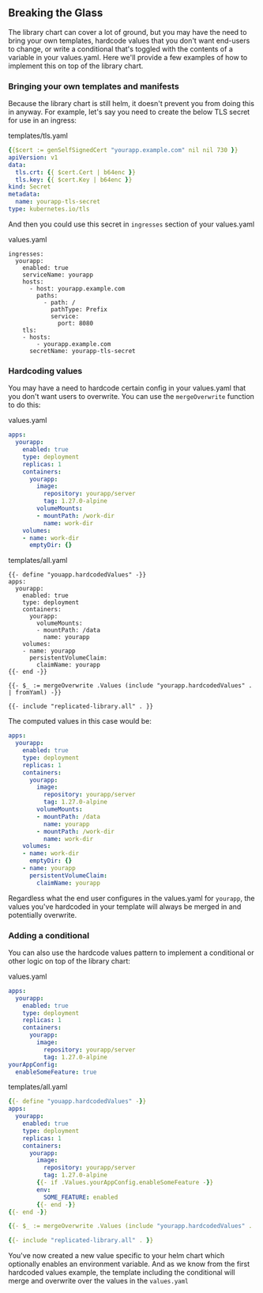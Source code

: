 ## Breaking the Glass

The library chart can cover a lot of ground, but you may have the need to bring your own templates, hardcode values that you don't want end-users to change, 
or write a conditional that's toggled with the contents of a variable in your values.yaml. Here we'll provide a few examples of how 
to implement this on top of the library chart.


### Bringing your own templates and manifests

Because the library chart is still helm, it doesn't prevent you from doing this in anyway. For example, let's say you need to create 
the below TLS secret for use in an ingress:

templates/tls.yaml
```yaml
{{$cert := genSelfSignedCert "yourapp.example.com" nil nil 730 }}
apiVersion: v1
data:
  tls.crt: {{ $cert.Cert | b64enc }}
  tls.key: {{ $cert.Key | b64enc }}
kind: Secret
metadata:
  name: yourapp-tls-secret
type: kubernetes.io/tls
```

And then you could use this secret in `ingresses` section of your values.yaml

values.yaml
```
ingresses:
  yourapp:
    enabled: true
    serviceName: yourapp
    hosts:
      - host: yourapp.example.com
        paths:
          - path: /
            pathType: Prefix
            service:
              port: 8080
    tls:
    - hosts:
        - yourapp.example.com
      secretName: yourapp-tls-secret
```

### Hardcoding values
You may have a need to hardcode certain config in your values.yaml that you don't want users to overwrite. You can use the `mergeOverwrite` function to do this:

values.yaml
```yaml
apps:
  yourapp:
    enabled: true
    type: deployment
    replicas: 1
    containers:
      yourapp:
        image:
          repository: yourapp/server
          tag: 1.27.0-alpine
        volumeMounts:
        - mountPath: /work-dir
          name: work-dir
    volumes:
    - name: work-dir
      emptyDir: {}
```

templates/all.yaml
```tpl
{{- define "youapp.hardcodedValues" -}}
apps:
  yourapp:
    enabled: true
    type: deployment
    containers:
      yourapp:
        volumeMounts:
        - mountPath: /data
          name: yourapp
    volumes:
    - name: yourapp
      persistentVolumeClaim:
        claimName: yourapp
{{- end -}}

{{- $_ := mergeOverwrite .Values (include "yourapp.hardcodedValues" . | fromYaml) -}}

{{- include "replicated-library.all" . }}
```

The computed values in this case would be:

```yaml
apps:
  yourapp:
    enabled: true
    type: deployment
    replicas: 1
    containers:
      yourapp:
        image:
          repository: yourapp/server
          tag: 1.27.0-alpine
        volumeMounts:
        - mountPath: /data
          name: yourapp
        - mountPath: /work-dir
          name: work-dir
    volumes:
    - name: work-dir
      emptyDir: {}
    - name: yourapp
      persistentVolumeClaim:
        claimName: yourapp
```

Regardless what the end user configures in the values.yaml for `yourapp`, the values you've hardcoded in your template will always be merged in and potentially overwrite.

### Adding a conditional
You can also use the hardcode values pattern to implement a conditional or other logic on top of the library chart:

values.yaml
```yaml
apps:
  yourapp:
    enabled: true
    type: deployment
    replicas: 1
    containers:
      yourapp:
        image:
          repository: yourapp/server
          tag: 1.27.0-alpine
yourAppConfig:
  enableSomeFeature: true
```

templates/all.yaml
```yaml
{{- define "youapp.hardcodedValues" -}}
apps:
  yourapp:
    enabled: true
    type: deployment
    replicas: 1
    containers:
      yourapp:
        image:
          repository: yourapp/server
          tag: 1.27.0-alpine
        {{- if .Values.yourAppConfig.enableSomeFeature -}}
        env:
          SOME_FEATURE: enabled
        {{- end -}}
{{- end -}}

{{- $_ := mergeOverwrite .Values (include "yourapp.hardcodedValues" . | fromYaml) -}}

{{- include "replicated-library.all" . }}
```

You've now created a new value specific to your helm chart which optionally enables an environment variable. And as we know from the first hardcoded values example,
the template including the conditional will merge and overwrite over the values in the `values.yaml`
